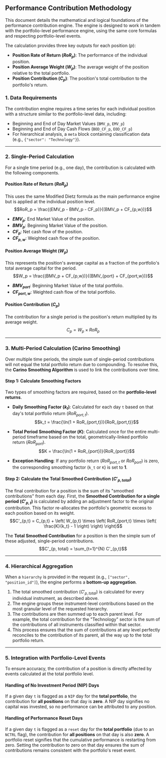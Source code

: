 ## Performance Contribution Methodology

This document details the mathematical and logical foundations of the performance contribution engine. The engine is designed to work in tandem with the portfolio-level performance engine, using the same core formulas and respecting portfolio-level events.

The calculation provides three key outputs for each position ($p$):
* **Position Rate of Return ($RoR_p$)**: The performance of the individual position.
* **Position Average Weight ($W_p$)**: The average weight of the position relative to the total portfolio.
* **Position Contribution ($C_p$)**: The position's total contribution to the portfolio's return.

### 1. Data Requirements

The contribution engine requires a time series for each individual position with a structure similar to the portfolio-level data, including:
* Beginning and End of Day Market Values (`BMV_p`, `EMV_p`)
* Beginning and End of Day Cash Flows (`BOD_CF_p`, `EOD_CF_p`)
* For hierarchical analysis, a `meta` block containing classification data (e.g., `{"sector": "Technology"}`).

---

### 2. Single-Period Calculation

For a single time period (e.g., one day), the contribution is calculated with the following components.
#### Position Rate of Return ($RoR_p$)
This uses the same Modified Dietz formula as the main performance engine but is applied at the individual position level.
$$RoR_p = \frac{(EMV_p - BMV_p - CF_p)}{(BMV_p + CF_{p,w})}$$

* **$EMV_p$**: End Market Value of the position.
* **$BMV_p$**: Beginning Market Value of the position.
* **$CF_p$**: Net cash flow of the position.
* **$CF_{p,w}$**: Weighted cash flow of the position.

#### Position Average Weight ($W_p$)
This represents the position's average capital as a fraction of the portfolio's total average capital for the period.
$$W_p = \frac{(BMV_p + CF_{p,w})}{(BMV_{port} + CF_{port,w})}$$

* **$BMV_{port}$**: Beginning Market Value of the total portfolio.
* **$CF_{port,w}$**: Weighted cash flow of the total portfolio.

#### Position Contribution ($C_p$)
The contribution for a single period is the position's return multiplied by its average weight.
$$C_p = W_p \times RoR_p$$

---

### 3. Multi-Period Calculation (Carino Smoothing)

Over multiple time periods, the simple sum of single-period contributions will not equal the total portfolio return due to compounding. To resolve this, the **Carino Smoothing Algorithm** is used to link the contributions over time.

#### Step 1: Calculate Smoothing Factors

Two types of smoothing factors are required, based on the **portfolio-level returns**.
* **Daily Smoothing Factor ($k_t$)**: Calculated for each day `t` based on that day's total portfolio return ($RoR_{port,t}$).
$$k_t = \frac{\ln(1 + RoR_{port,t})}{RoR_{port,t}}$$

* **Total Period Smoothing Factor ($K$)**: Calculated once for the entire multi-period timeframe based on the total, geometrically-linked portfolio return ($RoR_{port}$).
$$K = \frac{\ln(1 + RoR_{port})}{RoR_{port}}$$

* **Exception Handling**: If any portfolio return ($RoR_{port,t}$ or $RoR_{port}$) is zero, the corresponding smoothing factor (`k_t` or `K`) is set to **1**.

#### Step 2: Calculate the Total Smoothed Contribution ($C'_{p, total}$)
The final contribution for a position is the sum of its "smoothed contributions" from each day. First, the **Smoothed Contribution for a single period ($C'_{p,t}$)** is calculated by adding an adjustment factor to the original contribution. This factor re-allocates the portfolio's geometric excess to each position based on its weight.
$$C'_{p,t} = C_{p,t} + \left( W_{p,t} \times \left( RoR_{port,t} \times \left( \frac{K}{k_t} - 1 \right) \right) \right)$$

The **Total Smoothed Contribution** for a position is then the simple sum of these adjusted, single-period contributions.
$$C'_{p, total} = \sum_{t=1}^{N} C'_{p,t}$$

---

### 4. Hierarchical Aggregation

When a `hierarchy` is provided in the request (e.g., `["sector", "position_id"]`), the engine performs a **bottom-up aggregation**.

1.  The total smoothed contribution ($C'_{p, total}$) is calculated for every individual instrument, as described above.
2.  The engine groups these instrument-level contributions based on the most granular level of the requested hierarchy.
3.  The contributions are then summed up to each parent level. For example, the total contribution for the "Technology" sector is the sum of the contributions of all instruments classified within that sector.
4.  This process ensures that the sum of contributions at any level perfectly reconciles to the contribution of its parent, all the way up to the total portfolio return.

---

### 5. Integration with Portfolio-Level Events

To ensure accuracy, the contribution of a position is directly affected by events calculated at the total portfolio level.
#### Handling of No Investment Period (NIP) Days
If a given day `t` is flagged as a `NIP` day for the **total portfolio**, the contribution for **all positions** on that day is **zero**. A NIP day signifies no capital was invested, so no performance can be attributed to any position.
#### Handling of Performance Reset Days
If a given day `t` is flagged as a `reset` day for the **total portfolio** (due to an `NCTRL` flag), the contribution for **all positions** on that day is also **zero**. A portfolio reset signifies that the cumulative performance is restarting from zero. Setting the contribution to zero on that day ensures the sum of contributions remains consistent with the portfolio's reset event.